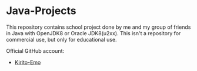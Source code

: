 # Java-Projects

This repository contains school project done by me and my group of friends in Java with OpenJDK8 or Oracle JDK8(u2xx).
This isn't a repository for commercial use, but only for educational use.

Official GitHub account:
- [Kirito-Emo](https://github.com/Kirito-Emo)
